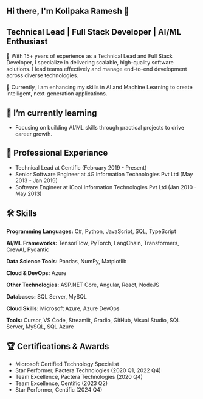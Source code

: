 ## Hi there, I'm Kolipaka Ramesh 👋

## Technical Lead | Full Stack Developer | AI/ML Enthusiast
🚀 With 15+ years of experience as a Technical Lead and Full Stack Developer, I specialize in delivering scalable, high-quality software solutions. I lead teams effectively and manage end-to-end development across diverse technologies. 

🤖 Currently, I am enhancing my skills in AI and Machine Learning to create intelligent, next-generation applications.

## 🌱 I’m currently learning
- Focusing on building AI/ML skills through practical projects to drive career growth.
  
## 💼 Professional Experiance
- Technical Lead at Centific (February 2019 - Present)
- Senior Software Engineer at 4G Information Technologies Pvt Ltd (May 2013 - Jan 2019)
- Software Engineer at iCool Information Technologies Pvt Ltd (Jan 2010 - May 2013)

## 🛠 Skills
**Programming Languages:** 
C#, Python, JavaScript, SQL, TypeScript

**AI/ML Frameworks:**
TensorFlow, PyTorch, LangChain, Transformers, CrewAI, Pydantic

**Data Science Tools:**
Pandas, NumPy, Matplotlib

**Cloud & DevOps:**
Azure

**Other Technologies:**
ASP.NET Core, Angular, React, NodeJS

**Databases:**
SQL Server, MySQL

**Cloud Skills:**
Microsoft Azure, Azure DevOps

**Tools:**
Cursor, VS Code, Streamlit, Gradio, GitHub, Visual Studio, SQL Server, MySQL, SQL Azure

## 🏆 Certifications & Awards
- Microsoft Certified Technology Specialist
- Star Performer, Pactera Technologies (2020 Q1, 2022 Q4)
- Team Excellence, Pactera Technologies (2020 Q4)
- Team Excellence, Centific (2023 Q2)
- Star Performer, Centific (2024 Q4)

